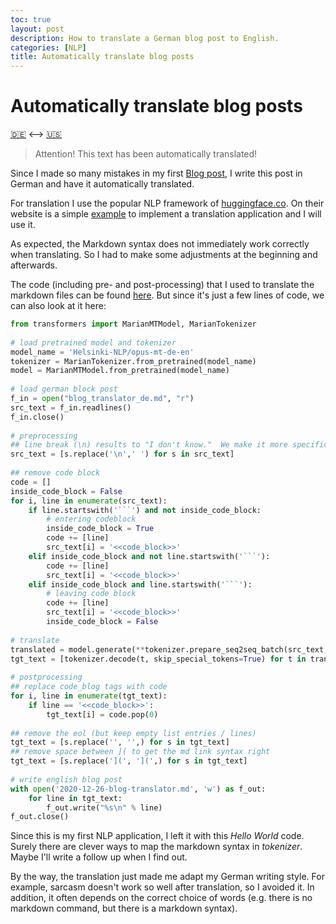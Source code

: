 ```yaml
---
toc: true
layout: post
description: How to translate a German blog post to English.
categories: [NLP]
title: Automatically translate blog posts
---
```


# Automatically translate blog posts 
[:de:](https://github.com/joatom/ai_curious/blob/master/_posts/blog_translator_en.md) <--> [:us:](https://joatom.github.io/ai_curious/markdown/2020/12/26/blog-translator.html) 

> Attention! This text has been automatically translated! 

Since I made so many mistakes in my first [Blog post](https://datamuni.com/@joatom/a-handful-of-bricks-from-sql-to-pandas), I write this post in German and have it automatically translated. 

For translation I use the popular NLP framework of [huggingface.co](https://huggingface.co/transformers/index.html). On their website is a simple [example](https://huggingface.co/transformers/model_doc/marian.html) to implement a translation application and I will use it. 

As expected, the Markdown syntax does not immediately work correctly when translating. 
So I had to make some adjustments at the beginning and afterwards. 

The code (including pre- and post-processing) that I used to translate the markdown files can be found [here](https://github.com/joatom/blog-resources/tree/main/blog_translator). 
But since it's just a few lines of code, we can also look at it here: 

```python 
from transformers import MarianMTModel, MarianTokenizer 
 
# load pretrained model and tokenizer 
model_name = 'Helsinki-NLP/opus-mt-de-en' 
tokenizer = MarianTokenizer.from_pretrained(model_name) 
model = MarianMTModel.from_pretrained(model_name) 
 
# load german block post 
f_in = open("blog_translator_de.md", "r") 
src_text = f_in.readlines() 
f_in.close() 
 
# preprocessing 
## line break (\n) results to "I don't know."  We make it more specific: 
src_text = [s.replace('\n',' ') for s in src_text] 
 
## remove code block 
code = [] 
inside_code_block = False 
for i, line in enumerate(src_text): 
    if line.startswith('```') and not inside_code_block: 
        # entering codeblock 
        inside_code_block = True 
        code += [line] 
        src_text[i] = '<<code_block>>' 
    elif inside_code_block and not line.startswith('```'): 
        code += [line] 
        src_text[i] = '<<code_block>>' 
    elif inside_code_block and line.startswith('```'): 
        # leaving code block 
        code += [line] 
        src_text[i] = '<<code_block>>' 
        inside_code_block = False 
 
# translate 
translated = model.generate(**tokenizer.prepare_seq2seq_batch(src_text, return_tensors="pt")) 
tgt_text = [tokenizer.decode(t, skip_special_tokens=True) for t in translated] 
 
# postprocessing 
## replace code_blog tags with code 
for i, line in enumerate(tgt_text): 
    if line == '<<code_block>>': 
        tgt_text[i] = code.pop(0) 
 
## remove the eol (but keep empty list entries / lines) 
tgt_text = [s.replace('', '',) for s in tgt_text] 
## remove space between ]( to get the md link syntax right 
tgt_text = [s.replace('](', '](',) for s in tgt_text] 
 
# write english blog post 
with open('2020-12-26-blog-translator.md', 'w') as f_out: 
    for line in tgt_text: 
        f_out.write("%s\n" % line) 
f_out.close() 
``` 

Since this is my first NLP application, I left it with this *Hello World* code. Surely there are clever ways to map the markdown syntax in *tokenizer*. Maybe I'll write a follow up when I find out. 

By the way, the translation just made me adapt my German writing style. 
For example, sarcasm doesn't work so well after translation, so I avoided it. 
In addition, it often depends on the correct choice of words (e.g. there is no markdown command, but there is a markdown syntax).
